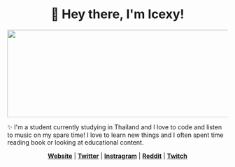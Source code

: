 <h1  align="center"> 👋 Hey there, I'm Icexy! </h1>
<p  align="center"><img src="https://media.tenor.com/wuTstMILarIAAAAC/touhou-fumo.gif" width ="600" height="200" align="center"></p>

✨ I'm a student currently studying in Thailand and I love to code and listen to music on my spare time! I love to learn new things and I often spent time reading book or looking at educational content.

<p align="center">
  <strong><a href="https://www.wintry.com">Website</a></strong> |
  <strong><a href="https://twitter.com/youknowicexy">Twitter</a></strong> |
  <strong><a href="https://www.instagram.com/youknowicexy/">Instragram</a></strong> |
  <strong><a href="https://www.reddit.com/user/icexy_">Reddit</a></strong> |
  <strong><a href="https://www.twitch.tv/youknowicexy">Twitch</a></strong>
</p>





